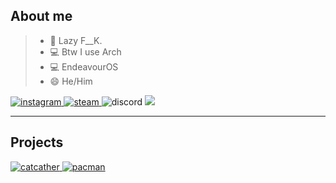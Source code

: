 
<!--
<p align="center">
  <img src="https://user-images.githubusercontent.com/74739998/162453229-86558a04-f28e-471e-97cf-24e5383aaf7c.png" width="200"/>
  <p align="center">
    <strong>Howdy!, I'm suchys</strong>
  </p>
</p>
-->


## About me
>- 🌱 Lazy F__K.
>- 💻 Btw I use Arch
>- 💻 EndeavourOS
>- 😄 He/Him
<p align="left">
  <a href="https://www.instagram.com/suchy.sh/">
    <img src="https://img.shields.io/badge/Instagram-%23E4405F.svg?style=for-the-badge&logo=Instagram&logoColor=white" alt="instagram"/>
  </a>
  <a href="https://steamcommunity.com/id/suchyjecelkemretard/">
    <img src="https://img.shields.io/badge/steam-%23000000.svg?style=for-the-badge&logo=steam&logoColor=white" alt="steam"/>
  </a>
  <a>
     <img src="https://img.shields.io/badge/%3CSuchy%3E-%237289DA.svg?style=for-the-badge&logo=discord&logoColor=white" alt="discord"/>
  </a>
  <a href="https://twitch.tv/suchyholajf"1 alt"twitch">
     <img src=https://img.shields.io/badge/twitch/status/:suchyholajf?style=social>
  </a>
  
</p>

---



## Projects
<div>
  <a href="https://github.com/Suchys22/CatCatcher">
    <img src="https://github-readme-stats.vercel.app/api/pin/?username=suchys22&repo=CatCatcher&theme=bear" title="catcather"/>
  </a>  
  <a href="https://github.com/Suchys22/DefinitelyNotPacMan">
    <img src="https://github-readme-stats.vercel.app/api/pin/?username=suchys22&repo=DefinitelyNotPacMan&theme=bear" title="pacman"/>
  </a>  
   
</div>

